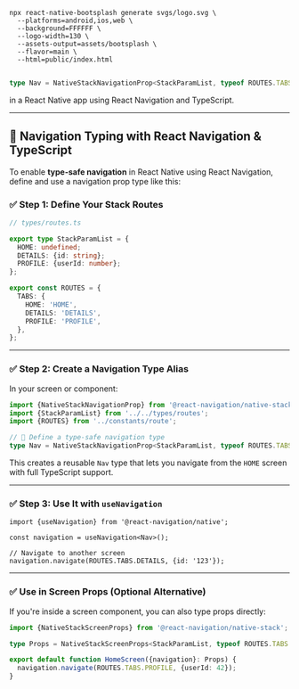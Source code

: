```
npx react-native-bootsplash generate svgs/logo.svg \
  --platforms=android,ios,web \
  --background=FFFFFF \
  --logo-width=130 \
  --assets-output=assets/bootsplash \
  --flavor=main \
  --html=public/index.html


```

```ts
type Nav = NativeStackNavigationProp<StackParamList, typeof ROUTES.TABS.HOME>;
```

in a React Native app using React Navigation and TypeScript.

---

## 🧭 Navigation Typing with React Navigation & TypeScript

To enable **type-safe navigation** in React Native using React Navigation, define and use a navigation prop type like this:

### ✅ Step 1: Define Your Stack Routes

```ts
// types/routes.ts

export type StackParamList = {
  HOME: undefined;
  DETAILS: {id: string};
  PROFILE: {userId: number};
};

export const ROUTES = {
  TABS: {
    HOME: 'HOME',
    DETAILS: 'DETAILS',
    PROFILE: 'PROFILE',
  },
};
```

---

### ✅ Step 2: Create a Navigation Type Alias

In your screen or component:

```ts
import {NativeStackNavigationProp} from '@react-navigation/native-stack';
import {StackParamList} from '../../types/routes';
import {ROUTES} from '../constants/route';

// 🔹 Define a type-safe navigation type
type Nav = NativeStackNavigationProp<StackParamList, typeof ROUTES.TABS.HOME>;
```

This creates a reusable `Nav` type that lets you navigate from the `HOME` screen with full TypeScript support.

---

### ✅ Step 3: Use It with `useNavigation`

```tsx
import {useNavigation} from '@react-navigation/native';

const navigation = useNavigation<Nav>();

// Navigate to another screen
navigation.navigate(ROUTES.TABS.DETAILS, {id: '123'});
```

---

### ✅ Use in Screen Props (Optional Alternative)

If you're inside a screen component, you can also type props directly:

```ts
import {NativeStackScreenProps} from '@react-navigation/native-stack';

type Props = NativeStackScreenProps<StackParamList, typeof ROUTES.TABS.HOME>;

export default function HomeScreen({navigation}: Props) {
  navigation.navigate(ROUTES.TABS.PROFILE, {userId: 42});
}
```
